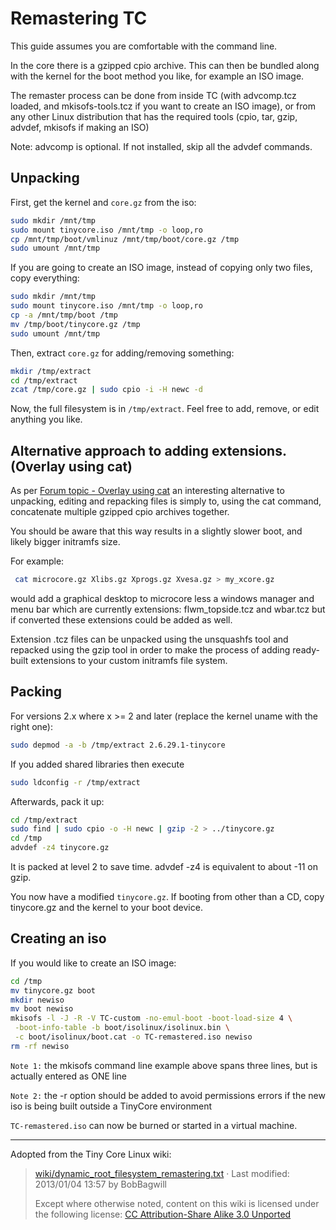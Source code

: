 # Remastering TC

This guide assumes you are comfortable with the command line.

In the core there is a gzipped cpio archive. This can then be bundled along with the kernel for the boot method you like, for example an ISO image.

The remaster process can be done from inside TC (with advcomp.tcz loaded, and mkisofs-tools.tcz if you want to create an ISO image), or from any other Linux distribution that has the required tools (cpio, tar, gzip, advdef, mkisofs if making an ISO)

Note: advcomp is optional.  If not installed, skip all the advdef commands.

## Unpacking

First, get the kernel and `core.gz` from the iso:

``` sh
sudo mkdir /mnt/tmp
sudo mount tinycore.iso /mnt/tmp -o loop,ro
cp /mnt/tmp/boot/vmlinuz /mnt/tmp/boot/core.gz /tmp
sudo umount /mnt/tmp
```

If you are going to create an ISO image, instead of copying only two files, copy everything:

``` sh
sudo mkdir /mnt/tmp
sudo mount tinycore.iso /mnt/tmp -o loop,ro
cp -a /mnt/tmp/boot /tmp
mv /tmp/boot/tinycore.gz /tmp
sudo umount /mnt/tmp
```

Then, extract `core.gz` for adding/removing something:

``` sh
mkdir /tmp/extract
cd /tmp/extract
zcat /tmp/core.gz | sudo cpio -i -H newc -d
```

Now, the full filesystem is in `/tmp/extract`. Feel free to add, remove, or edit anything you like.

## Alternative approach to adding extensions. (Overlay using cat)

As per [Forum topic - Overlay using cat](http://forum.tinycorelinux.net/index.php?topic=8437.0) an interesting alternative to unpacking, editing and repacking files is simply to, using the cat command, concatenate multiple gzipped cpio archives together.

You should be aware that this way results in a slightly slower boot, and likely bigger initramfs size.

For example:

``` sh
 cat microcore.gz Xlibs.gz Xprogs.gz Xvesa.gz > my_xcore.gz
```

would add a graphical desktop to microcore less a windows manager and menu bar which are currently extensions: flwm_topside.tcz and wbar.tcz but if converted these extensions could be added as well.

Extension .tcz files can be unpacked using the unsquashfs tool and repacked using the gzip tool in order to make the process of adding ready-built extensions to your custom initramfs file system.

## Packing

For versions 2.x where x >= 2 and later (replace the kernel uname with the right one):

```  sh
sudo depmod -a -b /tmp/extract 2.6.29.1-tinycore
```

If you added shared libraries then execute

``` sh
sudo ldconfig -r /tmp/extract
```

Afterwards, pack it up:

``` sh
cd /tmp/extract
sudo find | sudo cpio -o -H newc | gzip -2 > ../tinycore.gz
cd /tmp
advdef -z4 tinycore.gz
```

It is packed at level 2 to save time. advdef -z4 is equivalent to about -11 on gzip.

You now have a modified `tinycore.gz`. If booting from other than a CD, copy tinycore.gz and the kernel to your boot device.

## Creating an iso

If you would like to create an ISO image:

``` sh
cd /tmp
mv tinycore.gz boot
mkdir newiso
mv boot newiso
mkisofs -l -J -R -V TC-custom -no-emul-boot -boot-load-size 4 \
 -boot-info-table -b boot/isolinux/isolinux.bin \
 -c boot/isolinux/boot.cat -o TC-remastered.iso newiso
rm -rf newiso
```

`Note 1:` the mkisofs command line example above spans three lines, but is actually entered as ONE line

`Note 2:` the -r option should be added to avoid permissions errors if the new iso is being built outside a TinyCore environment

`TC-remastered.iso` can now be burned or started in a virtual machine.

---

Adopted from the Tiny Core Linux wiki:
> [wiki/dynamic_root_filesystem_remastering.txt](https://wiki.tinycorelinux.net/doku.php?id=wiki:dynamic_root_filesystem_remastering) · Last modified: 2013/01/04 13:57 by BobBagwill
>
> Except where otherwise noted, content on this wiki is licensed under the following license: [CC Attribution-Share Alike 3.0 Unported](http://creativecommons.org/licenses/by-sa/3.0/)
